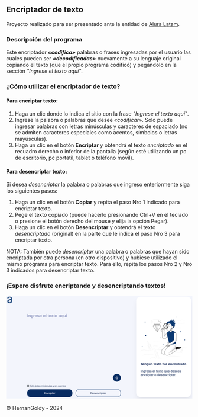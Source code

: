 ## Encriptador de texto

Proyecto realizado para ser presentado ante la entidad de [Alura Latam](https://www.aluracursos.com/?gad_source=1&gclid=Cj0KCQiAxOauBhCaARIsAEbUSQQjw_J9thy7ektyJWoObnNE-lka4H-GeGCXw-tyc1JzzBtz0tqL0yEaAgdAEALw_wcB).


### Descripción del programa
Este encriptador _**«codifica»**_ palabras o frases ingresadas por el usuario las cuales pueden ser _**«decodificadas»**_ nuevamente a su lenguaje original copiando el texto (que el propio programa codificó) y pegándolo en la sección _"Ingrese el texto aquí"_.


### ¿Cómo utilizar el encriptador de texto?

#### Para encriptar texto:
1. Haga un clic donde lo indica el sitio con la frase _"Ingrese el texto aquí"_.
2. Ingrese la palabra o palabras que desee _«codificar»_. Solo puede ingresar palabras con letras minúsculas y caracteres de espaciado (no se admiten caracteres especiales como acentos, símbolos o letras mayúsculas).
3. Haga un clic en el botón **Encriptar** y obtendrá el texto _*encriptado*_ en el recuadro derecho o inferior de la pantalla (según esté utilizando un pc de escritorio, pc portatil, tablet o teléfono móvil).

#### Para desencriptar texto:
Si desea _desencriptar_ la palabra o palabras que ingreso enteriormente siga los siguientes pasos:

1. Haga un clic en el botón **Copiar** y repita el paso Nro 1 indicado para encriptar texto.
2. Pege el texto copiado (puede hacerlo presionando Ctrl+V en el teclado o presione el botón derecho del mouse y elija la opción Pegar).
3. Haga un clic en el botón **Desencriptar** y obtendrá el texto _*desencriptado*_ (original) en la parte que le indica el paso Nro 3 para encriptar texto.

NOTA: También puede _desencriptar_ una palabra o palabras que hayan sido encriptada por otra persona (en otro dispositivo) y hubiese utilizado el mismo programa para encriptar texto. Para ello, repita los pasos Nro 2 y Nro 3 indicados para desencriptar texto.

### ¡Espero disfrute encriptando y desencriptando textos!

![Encriptador de escritorio](images/encriptador.png)

© HernanGoldy - 2024